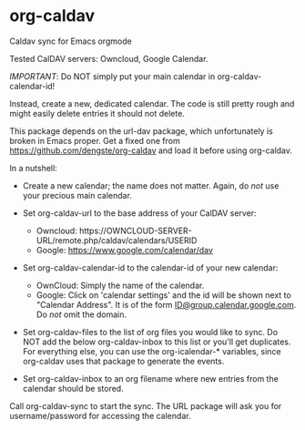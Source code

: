 org-caldav
==========

Caldav sync for Emacs orgmode

Tested CalDAV servers: Owncloud, Google Calendar.

*IMPORTANT*: Do NOT simply put your main calendar in org-caldav-calendar-id!

Instead, create a new, dedicated calendar.  The code is still pretty
rough and might easily delete entries it should not delete.

This package depends on the url-dav package, which unfortunately is
broken in Emacs proper. Get a fixed one from
https://github.com/dengste/org-caldav and load it before using
org-caldav.

In a nutshell:

* Create a new calendar; the name does not matter. Again, do *not*
  use your precious main calendar.

* Set org-caldav-url to the base address of your CalDAV server:
    - Owncloud: https://OWNCLOUD-SERVER-URL/remote.php/caldav/calendars/USERID
    - Google: https://www.google.com/calendar/dav

* Set org-caldav-calendar-id to the calendar-id of your new calendar:
    - OwnCloud: Simply the name of the calendar.
    - Google: Click on 'calendar settings' and the id will be shown
      next to "Calendar Address". It is of the form
      ID@group.calendar.google.com. Do *not* omit the domain.

* Set org-caldav-files to the list of org files you would like to
  sync. Do NOT add the below org-caldav-inbox to this list or you'll
  get duplicates.  For everything else, you can use the
  org-icalendar-* variables, since org-caldav uses that package to
  generate the events.

* Set org-caldav-inbox to an org filename where new entries from
  the calendar should be stored.

Call org-caldav-sync to start the sync. The URL package will ask
you for username/password for accessing the calendar.
